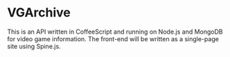 # VGArchive

This is an API written in CoffeeScript and running on Node.js and MongoDB for video game information. The
front-end will be written as a single-page site using Spine.js.

